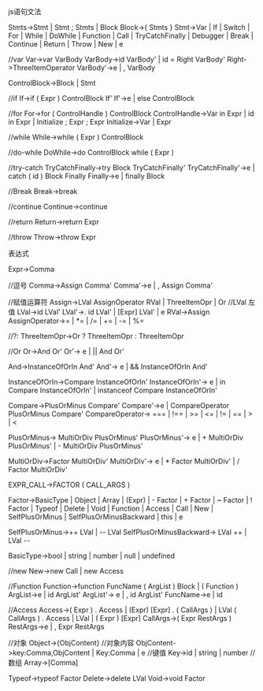 js语句文法

Stmts->Stmt | Stmt ; Stmts | Block
Block->{ Stmts }
Stmt->Var | If | Switch | For | While | DoWhile | Function | Call | TryCatchFinally | Debugger | Break | Continue | Return | Throw | New | e

//var
Var->var VarBody
VarBody->id VarBody' | id = Right VarBody'
Right->ThreeItemOperator
VarBody'->e | , VarBody

ControlBlock->Block | Stmt

//if
If->if ( Expr ) ControlBlock If'
If'->e | else ControlBlock

//for
For->for ( ControlHandle ) ControlBlock
ControlHandle->Var in Expr | id in Expr | Initialize ; Expr ; Expr
Initialize->Var | Expr

//while
While->while ( Expr ) ControlBlock

//do-while
DoWhile->do ControlBlock while ( Expr )

//try-catch
TryCatchFinally->try Block TryCatchFinally'
TryCatchFinally'->e | catch ( id ) Block Finally
Finally->e | finally Block

//Break
Break->break

//continue
Continue->continue

//return
Return->return Expr

//throw
Throw->throw Expr

表达式

Expr->Comma

//逗号
Comma->Assign Comma'
Comma'->e | , Assign Comma'

//赋值运算符
Assign->LVal AssignOperator RVal | ThreeItemOpr | Or
//LVal 左值
LVal->id LVal'
LVal'->. id LVal' | [Expr] LVal' | e
RVal->Assign
AssignOperator->= | *= | /= | += | -= | %=

//?:
ThreeItemOpr->Or ? ThreeItemOpr : ThreeItemOpr

//Or
Or->And Or'
Or'-> e | || And Or'

And->InstanceOfOrIn And'
And'-> e | && InstanceOfOrIn And'

InstanceOfOrIn->Compare InstanceOfOrIn'
InstanceOfOrIn'-> e | in Compare InstanceOfOrIn' | instanceof Compare InstanceOfOrIn'

Compare->PlusOrMinus Compare'
Compare'->e | CompareOperator PlusOrMinus Compare'
CompareOperator-> === | !== | >= | <= | != | == | > | <

PlusOrMinus-> MultiOrDiv PlusOrMinus'
PlusOrMinus'-> e | + MultiOrDiv PlusOrMinus' | - MultiOrDiv PlusOrMinus'

MultiOrDiv->Factor MultiOrDiv'
MultiOrDiv'-> e | * Factor MultiOrDiv' | / Factor MultiOrDiv'

EXPR_CALL->FACTOR ( CALL_ARGS )

Factor->BasicType | Object | Array | (Expr) | - Factor | + Factor | ~ Factor
        | ! Factor | Typeof | Delete | Void | Function | Access | Call | New
        | SelfPlusOrMinus | SelfPlusOrMinusBackward | this | e

SelfPlusOrMinus->++ LVal | -- LVal
SelfPlusOrMinusBackward-> LVal ++ | LVal --

BasicType->bool | string | number | null | undefined

//new
New->new Call | new Access

//Function
Function->function FuncName ( ArgList ) Block | ( Function )
ArgList->e | id ArgList'
ArgList'-> e | , id ArgList'
FuncName->e | id

//Access
Access->( Expr ) . Access | (Expr) [Expr] . ( CallArgs ) | LVal ( CallArgs ) . Access | LVal | ( Expr ) [Expr]
CallArgs->( Expr RestArgs )
RestArgs->e | , Expr RestArgs

//对象
Object->{ObjContent}
//对象内容
ObjContent->key:Comma,ObjContent | Key:Comma | e
//键值
Key->id | string | number
//数组
Array->[Comma]

Typeof->typeof Factor
Delete->delete LVal
Void->void Factor

